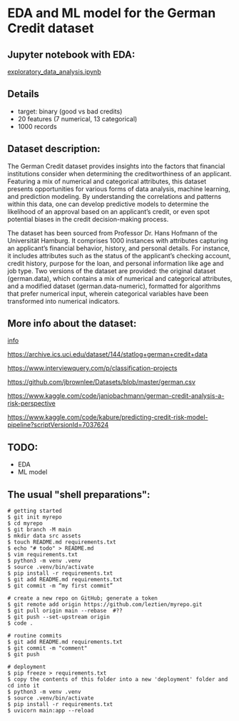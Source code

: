 # EDA and ML model for the German Credit dataset


## Jupyter notebook with EDA:
[exploratory_data_analysis.ipynb](/exploratory_data_analysis.ipynb)


## Details

- target: binary (good vs bad credits)
- 20 features (7 numerical, 13 categorical)
- 1000 records



## Dataset description:
The German Credit dataset provides insights into the factors that financial institutions consider when determining the creditworthiness of an applicant. Featuring a mix of numerical and categorical attributes, this dataset presents opportunities for various forms of data analysis, machine learning, and prediction modeling. By understanding the correlations and patterns within this data, one can develop predictive models to determine the likelihood of an approval based on an applicant’s credit, or even spot potential biases in the credit decision-making process.

The dataset has been sourced from Professor Dr. Hans Hofmann of the Universität Hamburg. It comprises 1000 instances with attributes capturing an applicant’s financial behavior, history, and personal details. For instance, it includes attributes such as the status of the applicant’s checking account, credit history, purpose for the loan, and personal information like age and job type. Two versions of the dataset are provided: the original dataset (german.data), which contains a mix of numerical and categorical attributes, and a modified dataset (german.data-numeric), formatted for algorithms that prefer numerical input, wherein categorical variables have been transformed into numerical indicators.


## More info about the dataset:
[info](/data/german.doc)

https://archive.ics.uci.edu/dataset/144/statlog+german+credit+data

https://www.interviewquery.com/p/classification-projects

https://github.com/jbrownlee/Datasets/blob/master/german.csv

https://www.kaggle.com/code/janiobachmann/german-credit-analysis-a-risk-perspective

https://www.kaggle.com/code/kabure/predicting-credit-risk-model-pipeline?scriptVersionId=7037624




## TODO:
- EDA
- ML model


## The usual "shell preparations":
```shell
# getting started
$ git init myrepo
$ cd myrepo
$ git branch -M main
$ mkdir data src assets
$ touch README.md requirements.txt
$ echo "# todo" > README.md
$ vim requirements.txt
$ python3 -m venv .venv
$ source .venv/bin/activate
$ pip install -r requirements.txt
$ git add README.md requirements.txt
$ git commit -m “my first commit”

# create a new repo on GitHub; generate a token
$ git remote add origin https://github.com/leztien/myrepo.git
$ git pull origin main --rebase  #??
$ git push --set-upstream origin 
$ code .

# routine commits
$ git add README.md requirements.txt
$ git commit -m "comment"
$ git push

# deployment
$ pip freeze > requirements.txt
$ copy the contents of this folder into a new 'deployment' folder and cd into it
$ python3 -m venv .venv
$ source .venv/bin/activate
$ pip install -r requirements.txt
$ uvicorn main:app --reload
```




